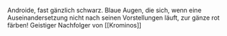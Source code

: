 
Androide, fast gänzlich schwarz.
Blaue Augen, die sich, wenn eine Auseinandersetzung nicht nach seinen Vorstellungen läuft, zur gänze rot färben!
Geistiger Nachfolger von [[Krominos]]

